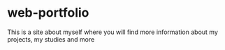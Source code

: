 # web-portfolio
This is a site about myself where you will find more information about my projects, my studies and more 
